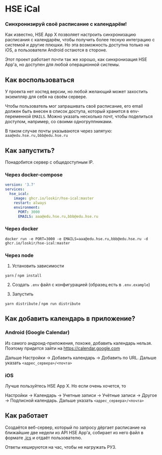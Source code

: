 # HSE iCal

### Синхронизируй своё расписание с календарём!

Как известно, HSE App X позволяет настроить синхронизацию расписания с календарём, 
чтобы получить более тесную интеграцию с системой и другие плюшки. Но эта возможность доступна только
на iOS, а пользователи Android остаются в стороне.

Этот проект работает почти так же хорошо, как синхронизация HSE App'а, но доступен для любой операционной
системы.

## Как воспользоваться

У проекта нет хостед версии, но любой желающий может захостить экземпляр для себя на своём сервере.

Чтобы пользователь мог запрашивать своё расписание, его email должен быть внесен в список доступа, который
хранится в env-переменной `EMAILS`. Можно указать несколько почт, чтобы поделиться доступом, например, со своими одногруппниками.

В таком случае почты указываются через запятую: `aaa@edu.hse.ru,bbb@edu.hse.ru`

## Как запустить?

Понадобится сервер с общедоступным IP.

### Через docker-compose

```yaml
version: '3.7'
services:
  hse_ical:
    image: ghcr.io/loskir/hse-ical:master
    restart: always
    environment:
      PORT: 3000
      EMAILS: aaa@edu.hse.ru,bbb@edu.hse.ru
```

### Через docker

```shell
docker run -e PORT=3000 -e EMAILS=aaa@edu.hse.ru,bbb@edu.hse.ru -d ghcr.io/loskir/hse-ical:master 
```

### Через node

1. Установить зависимости

`yarn` / `npm install`

2. Создать `.env` файл c конфигурацией (образец есть в `.env.example`)

3. Запустить

`yarn distribute` / `npm run distribute`


## Как добавить календарь в приложение?

### Android (Google Calendar)

Из самого андроид-приложения, похоже, добавить календарь нельзя. Поэтому придется зайти на https://calendar.google.com

Дальше Настройки → Добавить календарь → Добавить по URL. Дальше указать `<адрес_сервера>/<почта>`

### iOS

Лучше пользуйтесь HSE App X. Но если очень хочется, то

Настройки → Календарь → Учетные записи → Учётные записи → Другое → Подписной календарь.
Дальше указать `<адрес_сервера>/<почта>`

## Как работает

Создаётся веб-сервер, который по запросу дёргает расписание на ближайшие две недели из API HSE App'а, 
собирает из него файл в формате [.ics](https://en.wikipedia.org/wiki/ICalendar) и отдаёт пользователю.

Ответы кешируются на час, чтобы не нагружать РУЗ.


